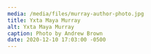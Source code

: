 ```yaml
---
media: /media/files/murray-author-photo.jpg
title: Yxta Maya Murray
alt: Yxta Maya Murray
caption: Photo by Andrew Brown
date: 2020-12-10 17:03:00 -0500
---
```

